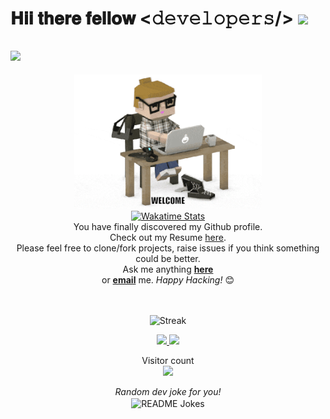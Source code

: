 <h1>
𝐇𝐢𝐢 𝐭𝐡𝐞𝐫𝐞 𝐟𝐞𝐥𝐥𝐨𝐰 <𝚍𝚎𝚟𝚎𝚕𝚘𝚙𝚎𝚛𝚜/> <img height="40" src="https://emoji.gg/assets/emoji/7333-parrotdance.gif" /><br />
</h1>

## <img src="https://readme-typing-svg.demolab.com?font=Fira+Code&pause=200&color=00F706FF&width=600&lines=async(❤️)=>{+await+Full+Stack+Web+Developer+};int+💻+{+return+Competitive+Programmer+};using+🙇‍♂️+public+class+Indie+Game+Developer{}"/>

<div align="center" width="50">
<img src="https://github.com/CERTIFIED2003/py-game/blob/master/images/my.gif" alt="Welcome!" width="300"/>
</div>

<div align="center" width="50">
<a href="https://wakatime.com/@shubhamlal"><img src="https://wakatime.com/badge/user/f73f34f7-7dba-45a7-836b-3c4659a9d757.svg" alt="Wakatime Stats"/></a>
</div>

<div align="center">
You have finally discovered my Github profile. <br>
Check out my Resume <a href="https://shubhamlal.pages.dev/Resume-Shubham-Lal.pdf">here</a>. <br> 
Please feel free to clone/fork projects, raise issues if you think something could be better. <br>
Ask me anything <a href="https://github.com/CERTIFIED2003/DISCUSSIONS/issues/1"><b>here</b></a><br>
or <a href="mailto:im.shubhamlal@gmail.com"><b>email</b></a> me.
<i>Happy Hacking!</i> 😊
</div>

<div align="center">
</br>
</br>

![Streak](https://streak-stats.demolab.com?user=CERTIFIED2003)

<div align="center">
<a href="https://wakatime.com/@shubhamlal">
  <img src="https://github-readme-stats.vercel.app/api/wakatime?username=shubhamlal&custom_title=My%20Activities" />
</a>

<a href="https://profile.codersrank.io/user/certified2003/">
  <img src="https://cr-skills-chart-widget.azurewebsites.net/api/api?username=certified2003" width=500 />
</a>
</div>

<!-- <img align="center" src="https://github-readme-stats.vercel.app/api?username=certified2003&hide=contribs,issues&show_icons=true&hide_border=true" alt="Shubham's github stats" /></a>
<img align="center" src="https://github-readme-stats.vercel.app/api/top-langs/?username=certified2003&layout=compact&hide_border=true" /> -->

<p align="center"> 
  Visitor count<br>
  <img src="https://profile-counter.glitch.me/CERTIFIED2003/count.svg" />
</p>

<i>Random dev joke for you!</i><br>
<img align="center" src="https://readme-jokes.vercel.app/api?bgColor=%23073b4c&textColor=%2306d6a0&aColor=%2306d6a0&borderColor=%2306d6a0" alt="README Jokes" />


<!-- ![Contribution Graph](https://github-readme-activity-graph.cyclic.app/graph?username=CERTIFIED2003&bg_color=0d1117&color=ffffff&line=00F706FF&point=f9fafa&area=true&hide_border=true) -->

<!-- ![Error](https://readme-typing-svg.herokuapp.com/?font=Fira+Code&size=24&duration=100&pause=10&color=00F706FF&center=true&vCenter=true&height=40&lines=Error+404+Not+Found) -->

</div>

